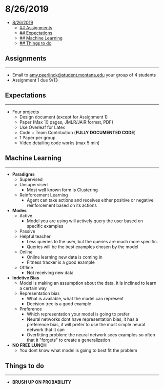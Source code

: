 # 8/26/2019
- [8/26/2019](#8262019)
  - [## Assignments](#assignments)
  - [## Expectations](#expectations)
  - [## Machine Learning](#machine-learning)
  - [## Things to do](#things-to-do)
## Assignments
-----------
- Email to amy.peerlinck@student.montana.edu your group of 4 students
- Assignment 1 due 9/13

## Expectations
---
- Four projects
  - Design document (except for Assignment 1)
  - Paper (Max 10 pages, JMLR/JAIR format, PDF)
  - Use Overleaf for Latex
  - Code + Team Contribution (**FULLY DOCUMENTED CODE**)
  - 1 Paper per group
  - Video detailing code works (max 5 min)

## Machine Learning
---
- **Paradigms**
  - Supervised
  - Unsupervised
      - Most well known form is Clustering
  - Reinforcement Learning
      - Agent can take actions and receives either positive or negative reinforcement based on its actions
- **Modes**
  - Active
      - Model you are using will actively query the user based on specific examples
  - Passive
  - Helpful teacher
      - Less queries to the user, but the queries are much more specific.
      - Queries will be the best examples chosen by the model
  - Online
      - Online learning new data is coming in
      - Fitness tracker is a good example
  - Offline
      - Not receiving new data
- **Indctive Bias**
  - Model is making an assumption about the data, it is inclined to learn a certain way
  - Representation bias
    - What is available, what the model can represent
    - Decision tree is a good example
  - Preference
    - Which representation your model is going to prefer
    - Neural networks dont have representation bias, it has a preference bias, it will prefer to use the most simple neural network that it can
    - Overfitting problem: the neural network sees examples so often that it "forgets" to create a generalization
- **NO FREE LUNCH**
  - You dont know what model is going to best fit the problem

## Things to do
---
- **BRUSH UP ON PROBABILITY**